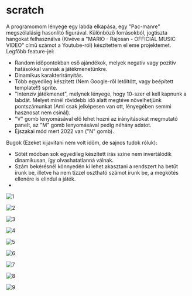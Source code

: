 # scratch
A programomom lényege egy labda elkapása, egy "Pac-manre" megszólalásig hasonlító figurával.
Különböző forrásokból, jogtiszta hangokat felhasználva (Kivéve a "MARIO - Rajosan - OFFICIAL MUSIC VIDEO" című számot a Youtube-ról) készítettem el eme projektemet.
Legfőbb feature-jei:
- Random időpontokban eső ajándékok, melyek negatív vagy pozitív hatásokkal vannak a játékmenetünkre.
- Dinamikus karakterirányítás.
- Több egyedileg készített (Nem Google-ről letöltött, vagy beépített template!!) sprite.
- "Intenzív játékmenet", melynek lényege, hogy 10-szer el kell kapnunk a labdát. Melyet minél rövidebb idő alatt megtéve növelhetjünk pontszámunkat (Ami csak jelképesen van ott,
  lényegében semmi hasznosat nem csinál).
- "V" gomb lenyomásával elő lehet hozni az irányításokat megmutató panelt, az "M" gomb lenyomásával pedig néhány adatot.
- Éjszakai mód mert 2022 van ("N" gomb).

Bugok (Ezeket kijavítani nem volt időm, de sajnos tudok róluk):
- Sötét módban sok egyedileg készített írás színe nem invertálódik dinamikusan, így olvashatatlanná válnak.
- Szám bekérésnél könnyedén ki lehet akasztani a rendszert ha betűt írunk be, illetve ha nem tízzel osztható számot írunk be, a megkötés ellenére is elindul a játék.
- 
![1](https://user-images.githubusercontent.com/100539163/155902115-9bead0de-570f-4681-8aba-b7681bc2e8b1.png)

![2](https://user-images.githubusercontent.com/100539163/155902116-2ee69691-cc04-4235-98f7-88b11805891a.png)

![3](https://user-images.githubusercontent.com/100539163/155902117-436e1cf6-b2b6-48cf-979b-b3283e54ff86.png)

![4](https://user-images.githubusercontent.com/100539163/155902118-62ddfa0a-8e60-4b6f-a585-5e24f223f400.png)

![5](https://user-images.githubusercontent.com/100539163/155902120-f1fc97cb-1694-440b-a5e6-ebaa2b79d6cd.png)

![6](https://user-images.githubusercontent.com/100539163/155902121-b31342ca-2346-4b10-b7d8-d81ea22ba0ba.png)

![7](https://user-images.githubusercontent.com/100539163/155902122-e3fdb04f-5ec7-4263-ab25-3d72022d7fb0.png)

![8](https://user-images.githubusercontent.com/100539163/155902123-514d2ff4-e187-41c2-af3b-52bb868a385e.png)

![9](https://user-images.githubusercontent.com/100539163/155902125-72170b57-c615-4be1-b491-a78af5c63f56.png)
